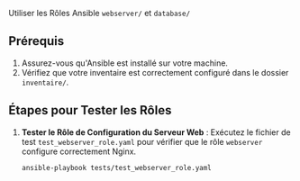 Utiliser les Rôles Ansible `webserver/` et `database/`

## Prérequis
1. Assurez-vous qu'Ansible est installé sur votre machine.
2. Vérifiez que votre inventaire est correctement configuré dans le dossier `inventaire/`.

## Étapes pour Tester les Rôles

1. **Tester le Rôle de Configuration du Serveur Web** :
   Exécutez le fichier de test `test_webserver_role.yaml` pour vérifier que le rôle `webserver` configure correctement Nginx.
   ```bash
   ansible-playbook tests/test_webserver_role.yaml